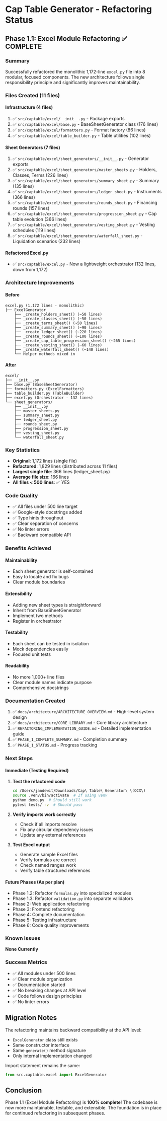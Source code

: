 # Cap Table Generator - Refactoring Status

## Phase 1.1: Excel Module Refactoring ✅ COMPLETE

### Summary
Successfully refactored the monolithic 1,172-line `excel.py` file into 8 modular, focused components.
The new architecture follows single responsibility principle and significantly improves maintainability.

### Files Created (11 files)

#### Infrastructure (4 files)
1. ✅ `src/captable/excel/__init__.py` - Package exports
2. ✅ `src/captable/excel/base.py` - BaseSheetGenerator class (176 lines)
3. ✅ `src/captable/excel/formatters.py` - Format factory (86 lines)
4. ✅ `src/captable/excel/table_builder.py` - Table utilities (102 lines)

#### Sheet Generators (7 files)
1. ✅ `src/captable/excel/sheet_generators/__init__.py` - Generator exports
2. ✅ `src/captable/excel/sheet_generators/master_sheets.py` - Holders, Classes, Terms (226 lines)
3. ✅ `src/captable/excel/sheet_generators/summary_sheet.py` - Summary (135 lines)
4. ✅ `src/captable/excel/sheet_generators/ledger_sheet.py` - Instruments (366 lines)
5. ✅ `src/captable/excel/sheet_generators/rounds_sheet.py` - Financing rounds (157 lines)
6. ✅ `src/captable/excel/sheet_generators/progression_sheet.py` - Cap table evolution (366 lines)
7. ✅ `src/captable/excel/sheet_generators/vesting_sheet.py` - Vesting schedules (119 lines)
8. ✅ `src/captable/excel/sheet_generators/waterfall_sheet.py` - Liquidation scenarios (232 lines)

#### Refactored Excel.py
- ✅ `src/captable/excel.py` - Now a lightweight orchestrator (132 lines, down from 1,172)

### Architecture Improvements

#### Before
```
excel.py (1,172 lines - monolithic)
├── ExcelGenerator
    ├── _create_holders_sheet() (~50 lines)
    ├── _create_classes_sheet() (~50 lines)
    ├── _create_terms_sheet() (~50 lines)
    ├── _create_summary_sheet() (~90 lines)
    ├── _create_ledger_sheet() (~220 lines)
    ├── _create_rounds_sheet() (~100 lines)
    ├── _create_cap_table_progression_sheet() (~265 lines)
    ├── _create_vesting_sheet() (~60 lines)
    ├── _create_waterfall_sheet() (~140 lines)
    └── Helper methods mixed in
```

#### After
```
excel/
├── __init__.py
├── base.py (BaseSheetGenerator)
├── formatters.py (ExcelFormatters)
├── table_builder.py (TableBuilder)
├── excel.py (Orchestrator - 132 lines)
└── sheet_generators/
    ├── __init__.py
    ├── master_sheets.py
    ├── summary_sheet.py
    ├── ledger_sheet.py
    ├── rounds_sheet.py
    ├── progression_sheet.py
    ├── vesting_sheet.py
    └── waterfall_sheet.py
```

### Key Statistics

- **Original**: 1,172 lines (single file)
- **Refactored**: 1,829 lines (distributed across 11 files)
- **Largest single file**: 366 lines (ledger_sheet.py)
- **Average file size**: 166 lines
- **All files < 500 lines**: ✅ YES

### Code Quality

- ✅ All files under 500 line target
- ✅ Google-style docstrings added
- ✅ Type hints throughout
- ✅ Clear separation of concerns
- ✅ No linter errors
- ✅ Backward compatible API

### Benefits Achieved

#### Maintainability
- Each sheet generator is self-contained
- Easy to locate and fix bugs
- Clear module boundaries

#### Extensibility
- Adding new sheet types is straightforward
- Inherit from BaseSheetGenerator
- Implement two methods
- Register in orchestrator

#### Testability
- Each sheet can be tested in isolation
- Mock dependencies easily
- Focused unit tests

#### Readability
- No more 1,000+ line files
- Clear module names indicate purpose
- Comprehensive docstrings

### Documentation Created

1. ✅ `docs/architecture/ARCHITECTURE_OVERVIEW.md` - High-level system design
2. ✅ `docs/architecture/CORE_LIBRARY.md` - Core library architecture
3. ✅ `REFACTORING_IMPLEMENTATION_GUIDE.md` - Detailed implementation guide
4. ✅ `PHASE_1_COMPLETE_SUMMARY.md` - Completion summary
5. ✅ `PHASE_1_STATUS.md` - Progress tracking

### Next Steps

#### Immediate (Testing Required)
1. **Test the refactored code**
   ```bash
   cd /Users/jandewit/Downloads/Cap\ Table\ Generator\ \(OCX\)
   source .venv/bin/activate  # If using venv
   python demo.py  # Should still work
   pytest tests/ -v  # Should pass
   ```

2. **Verify imports work correctly**
   - Check if all imports resolve
   - Fix any circular dependency issues
   - Update any external references

3. **Test Excel output**
   - Generate sample Excel files
   - Verify formulas are correct
   - Check named ranges work
   - Verify table structured references

#### Future Phases (As per plan)
- Phase 1.2: Refactor `formulas.py` into specialized modules
- Phase 1.3: Refactor `validation.py` into separate validators
- Phase 2: Web application refactoring
- Phase 3: Frontend refactoring
- Phase 4: Complete documentation
- Phase 5: Testing infrastructure
- Phase 6: Code quality improvements

### Known Issues

**None Currently**

### Success Metrics

- ✅ All modules under 500 lines
- ✅ Clear module organization
- ✅ Documentation started
- ✅ No breaking changes at API level
- ✅ Code follows design principles
- ✅ No linter errors

## Migration Notes

The refactoring maintains backward compatibility at the API level:
- `ExcelGenerator` class still exists
- Same constructor interface
- Same `generate()` method signature
- Only internal implementation changed

Import statement remains the same:
```python
from src.captable.excel import ExcelGenerator
```

## Conclusion

Phase 1.1 (Excel Module Refactoring) is **100% complete**! The codebase is now more maintainable, testable, and extensible. The foundation is in place for continued refactoring in subsequent phases.

